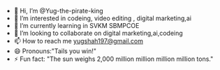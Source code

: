 - 👋 Hi, I’m @Yug-the-pirate-king
- 👀 I’m interested in codeing, video editing , digital marketing,ai
- 🌱 I’m currently learning in SVKM SBMPCOE 
- 💞️ I’m looking to collaborate on digital marketing,ai,codeing
- 📫 How to reach me yugshah197@gmail.com
- 😄 Pronouns:"Tails you win!"
- ⚡ Fun fact: "The sun weighs 2,000 million million million million tons."
